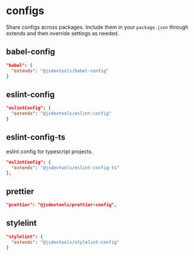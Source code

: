 # configs
Share configs across packages. Include them in your `package.json` through extends and then override settings as needed.

## babel-config
```json
"babel": {
  "extends": "@jsdevtools/babel-config"
}
```

## eslint-config
```json
"eslintConfig": {
  "extends": "@jsdevtools/eslint-config"
}
```

## eslint-config-ts
eslint config for typescript projects.
```json
"eslintConfig": {
  "extends": "@jsdevtools/eslint-config-ts"
},
```

## prettier
```json
"prettier": "@jsdevtools/prettier-config",
```

## stylelint
```json
"stylelint": {
  "extends": "@jsdevtools/stylelint-config"
}
```
